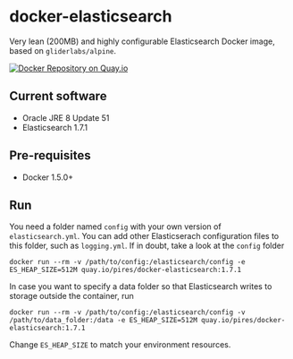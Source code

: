 # docker-elasticsearch

Very lean (200MB) and highly configurable Elasticsearch Docker image, based on `gliderlabs/alpine`.

[![Docker Repository on Quay.io](https://quay.io/repository/pires/docker-elasticsearch/status "Docker Repository on Quay.io")](https://quay.io/repository/pires/docker-elasticsearch)

## Current software

* Oracle JRE 8 Update 51
* Elasticsearch 1.7.1

## Pre-requisites

* Docker 1.5.0+

## Run

You need a folder named `config` with your own version of `elasticsearch.yml`. You can add other Elasticserach configuration files to this folder, such as `logging.yml`. If in doubt, take a look at the `config` folder 

```
docker run --rm -v /path/to/config:/elasticsearch/config -e ES_HEAP_SIZE=512M quay.io/pires/docker-elasticsearch:1.7.1
```

In case you want to specify a data folder so that Elasticsearch writes to storage outside the container, run
```
docker run --rm -v /path/to/config:/elasticsearch/config -v /path/to/data_folder:/data -e ES_HEAP_SIZE=512M quay.io/pires/docker-elasticsearch:1.7.1
```

Change `ES_HEAP_SIZE` to match your environment resources.
